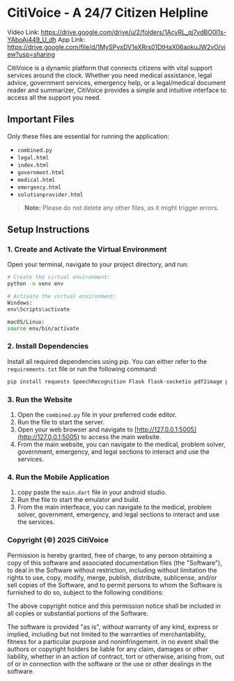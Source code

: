 # CitiVoice - A 24/7 Citizen Helpline 
Video Link: https://drive.google.com/drive/u/2/folders/1AcyRL_qj7vdBO0l1s-YAboAj449_U_dh
App Link: https://drive.google.com/file/d/1MySPyxDV1eXRrs01DtHaX06aokuJW2vO/view?usp=sharing

CitiVoice is a dynamic platform that connects citizens with vital support services around the clock. Whether you need medical assistance, legal advice, government services, emergency help, or a legal/medical document reader and summarizer, CitiVoice provides a simple and intuitive interface to access all the support you need.

## Important Files

Only these files are essential for running the application:

- `combined.py`
- `legal.html`
- `index.html`
- `government.html`
- `medical.html`
- `emergency.html`
- `solutionprovider.html`

> **Note:** Please do not delete any other files, as it might trigger errors.

## Setup Instructions

### 1. Create and Activate the Virtual Environment

Open your terminal, navigate to your project directory, and run:

```bash
# Create the virtual environment:
python -m venv env

# Activate the virtual environment:
Windows:
env\Scripts\activate

macOS/Linux:
source env/bin/activate
```
### 2. Install Dependencies

Install all required dependencies using pip. You can either refer to the `requirements.txt` file or run the following command:


```bash
pip install requests SpeechRecognition Flask flask-socketio pdf2image pytesseract Pillow PyMuPDF langdetect google-generativeai gTTS
```
### 3. Run the Website


1. Open the `combined.py` file in your preferred code editor.
2. Run the file to start the server.
3. Open your web browser and navigate to [http://127.0.0.1:5005](http://127.0.0.1:5005) to access the main website.
4. From the main website, you can navigate to the medical, problem solver, government, emergency, and legal sections to interact and use the services.


### 4. Run the Mobile Application

1. copy paste the `main.dart` file in your android studio.
2. Run the file to start the emulator and build.
3. From the main interfeace, you can navigate to the medical, problem solver, government, emergency, and legal sections to interact and use the services.

### Copyright (©) 2025 CitiVoice

Permission is hereby granted, free of charge, to any person obtaining a copy
of this software and associated documentation files (the "Software"), to deal
in the Software without restriction, including without limitation the rights
to use, copy, modify, merge, publish, distribute, sublicense, and/or sell
copies of the Software, and to permit persons to whom the Software is
furnished to do so, subject to the following conditions:

The above copyright notice and this permission notice shall be included in all
copies or substantial portions of the Software.

The software is provided "as is", without warranty of any kind, express or
implied, including but not limited to the warranties of merchantability,
fitness for a particular purpose and noninfringement. in no event shall the
authors or copyright holders be liable for any claim, damages or other
liability, whether in an action of contract, tort or otherwise, arising from,
out of or in connection with the software or the use or other dealings in the
software.

